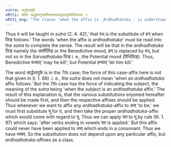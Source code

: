```yaml
---
sutra: आर्द्धधातुके
vRtti: यदित ऊर्द्ध्वमनुक्रमिष्यामस्तदार्द्धधातुकेवेदितव्यम् ॥
vRtti_eng: "The clause 'when the affix is _Ardhadhatuka_' is understood in the following aphorisms up to aphorism 58 of this chapter."
---
```

Thus it will be taught in _sutra_ (2. 4. 42),' that वध् is the substitute of हन् when लिङ् follows.' The words 'when the affix is _ardhadhatuka_' must be read into the _sutra_ to complete the sense. The result will be that in the _ardhadhatuka_ लिङ् namely the आशीर्लिङ् or the Benedictive mood, हन् is replaced by वध्, but not so in the _Sarvadhatuka_ लिङ् i. e., the Potential mood (विधिलिङ्). Thus, Benedictive वध्यात् 'may he kill'; but Potential हन्यात् 'let him kill.'

The word आर्द्धधातुके is in the 7th case; the force of this case-affix here is not that given in (l. 1. 66). i. e., the _sutra_ does not mean 'when an _ardhadhatuka_ affix follows.' But the 7th case has the force of indicating the subject, the meaning of the _sutra_ being 'when the subject is an _ardhadhatuka_ affix.' The result of this explanation is, that the various substitutions enjoined hereafter should be made first, and then the respective affixes should be applied. Thus whenever we want to affix any _ardhadhatuka_-affix to अस् 'to be,' we must first substitute भू for it, and then take the proper _ardhadhatuka_-affix which would come with regard to भू. Thus we can apply यत to भू by rule (III. 1. 97) which says: 'after verbs ending in vowels यत is applied.' But this affix could never have been applied to अस् which ends in a consonant. Thus we have भव्यम्. So the substitution does not depend upon any particular affix, but _ardhadhatuka_-affixes as a class.
